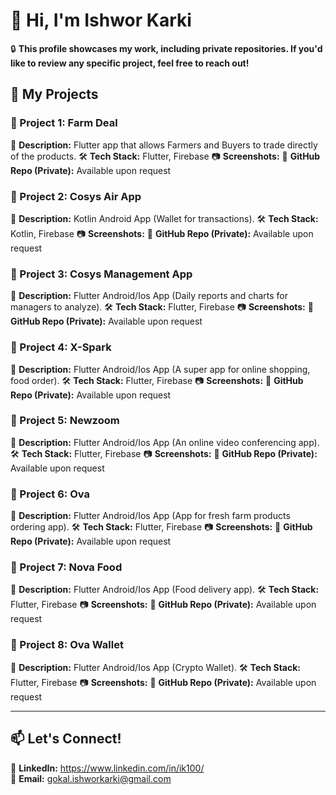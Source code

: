 # 👋 Hi, I'm Ishwor Karki

🔒 **This profile showcases my work, including private repositories. If you'd like to review any specific project, feel free to reach out!**  

## 🚀 My Projects  

### 🔹 Project 1: Farm Deal
📌 **Description:** Flutter app that allows Farmers and Buyers to trade directly of the products.
🛠 **Tech Stack:** Flutter, Firebase
📷 **Screenshots:** 
🔗 **GitHub Repo (Private):** Available upon request  

### 🔹 Project 2: Cosys Air App
📌 **Description:** Kotlin Android App (Wallet for transactions).
🛠 **Tech Stack:** Kotlin, Firebase
📷 **Screenshots:** 
🔗 **GitHub Repo (Private):** Available upon request  

### 🔹 Project 3: Cosys Management App
📌 **Description:** Flutter Android/Ios App (Daily reports and charts for managers to analyze).
🛠 **Tech Stack:** Flutter, Firebase
📷 **Screenshots:** 
🔗 **GitHub Repo (Private):** Available upon request  

### 🔹 Project 4: X-Spark 
📌 **Description:** Flutter Android/Ios App (A super app for online shopping, food order).
🛠 **Tech Stack:** Flutter, Firebase
📷 **Screenshots:** 
🔗 **GitHub Repo (Private):** Available upon request  

### 🔹 Project 5: Newzoom
📌 **Description:** Flutter Android/Ios App (An online video conferencing app).
🛠 **Tech Stack:** Flutter, Firebase
📷 **Screenshots:** 
🔗 **GitHub Repo (Private):** Available upon request  

### 🔹 Project 6: Ova
📌 **Description:** Flutter Android/Ios App (App for fresh farm products ordering app).
🛠 **Tech Stack:** Flutter, Firebase
📷 **Screenshots:** 
🔗 **GitHub Repo (Private):** Available upon request  

### 🔹 Project 7: Nova Food
📌 **Description:** Flutter Android/Ios App (Food delivery app).
🛠 **Tech Stack:** Flutter, Firebase
📷 **Screenshots:** 
🔗 **GitHub Repo (Private):** Available upon request  

### 🔹 Project 8: Ova Wallet
📌 **Description:** Flutter Android/Ios App (Crypto Wallet).
🛠 **Tech Stack:** Flutter, Firebase
📷 **Screenshots:** 
🔗 **GitHub Repo (Private):** Available upon request  

 

---

## 📫 Let's Connect!  
💼 **LinkedIn:** https://www.linkedin.com/in/ik100/  
📧 **Email:** gokal.ishworkarki@gmail.com 

